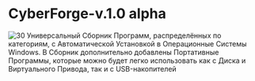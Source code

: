 # CyberForge-v.1.0 alpha
![30](https://github.com/user-attachments/assets/88a79be4-9570-48b5-9988-98c1faa2b4c3)
Универсальный Сборник Программ, распределённых по категориям, с Автоматической Установкой в Операционные Системы Windows. В Сборник дополнительно добавлены Портативные Программы, которые можно будет легко использовать как с Диска и Виртуального Привода, так и с USB-накопителей
